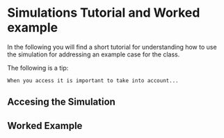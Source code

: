 # Simulations Tutorial and Worked example

In the following you will find a short tutorial for understanding how to use the simulation for addressing an example case for the class.


The following is a tip:

```{tip}
When you access it is important to take into account...
```

## Accesing the Simulation


## Worked Example
